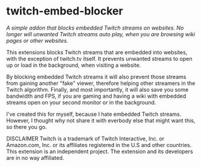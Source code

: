 # twitch-embed-blocker
*A simple addon that blocks embedded Twitch streams on websites. No longer will unwanted Twitch streams auto play, when you are browsing wiki pages or other websites.*

This extensions blocks Twitch streams that are embedded into websites, with the exception of twitch.tv itself. It prevents unwanted streams to open up or load in the background, when visiting a website.

By blocking embedded Twitch streams it will also prevent those streams from gaining another "fake" viewer, therefore helping other streamers in the Twitch algorithm. Finally, and most importantly, it will also save you some bandwidth and FPS, if you are gaming and having a wiki with embedded streams open on your second monitor or in the background.

I've created this for myself, because I hate embedded Twitch streams. However, I thought why not share it with everbody else that might want this, so there you go.

DISCLAIMER
Twitch is a trademark of Twitch Interactive, Inc. or Amazon.com, Inc. or its affiliates registered in the U.S and other countries. This extension is an independent project. The extension and its developers are in no way affiliated.

